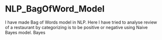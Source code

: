 # NLP_BagOfWord_Model
I have made Bag of Words model in NLP. Here I have tried to analyse review of a restaurant by categorizing is to be positive or negative using Naive Bayes model. Bayes 
